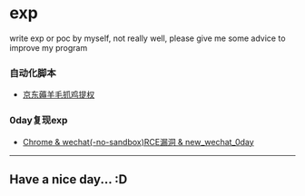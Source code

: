 # exp
write exp or poc by myself, not really well, please give me some advice to improve my program

### 自动化脚本
- [京东薅羊毛抓鸡提权](https://github.com/RookieDrummer/exp/tree/main/JD%E8%96%85%E7%BE%8A%E6%AF%9B)


### 0day复现exp
- [Chrome & wechat(-no-sandbox)RCE漏洞 & new_wechat_0day](https://github.com/RookieDrummer/exp/tree/main/chrome_and_wechat_RCE)

----
## Have a nice day... :D
